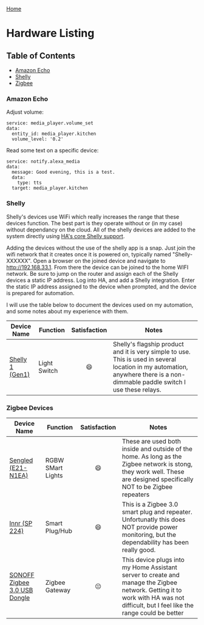 [Home](/README.md)
# Hardware Listing

## Table of Contents
  * [Amazon Echo](#Amazon-Echo)
  * [Shelly](#Shelly)
  * [Zigbee](#Zigbee)

### Amazon Echo

Adjust volume:
```
service: media_player.volume_set
data:
  entity_id: media_player.kitchen
  volume_level: '0.2'
```

Read some text on a specific device:
```
service: notify.alexa_media
data:
  message: Good evening, this is a test.
  data:
    type: tts
  target: media_player.kitchen
```

### Shelly 

Shelly's devices use WiFi which really increases the range that these devices function. The best part is they
operate without or (in my case) without dependancy on the cloud.  All of the shelly devices are added to the 
system directly using [HA's core Shelly support](https://www.home-assistant.io/integrations/shelly/).

Adding the devices without the use of the shelly app is a snap. Just join the wifi network that it creates once
it is powered on, typically named "Shelly-XXXXXX".  Open a browser on the joined device and navigate to http://192.168.33.1.
From there the device can be joined to the home WIFI network.  Be sure to jump on the router and assign each of
the Shelly devices a static IP address. Log into HA, and add a Shelly integration.  Enter the static IP address 
assigned to the device when prompted, and the device is prepared for automation. 

I will use the table below to document the devices used on my automation, and some notes about my experience with them.

| Device Name | Function | Satisfaction | Notes |
| --- | --- | :---: | --- |
| [Shelly 1 (Gen1)](https://shelly.cloud/products/shelly-1-smart-home-automation-relay/) | Light Switch | :smile: | Shelly's flagship product and it is very simple to use. This is used in several location in my automation, anywhere there is a non-dimmable paddle switch I use these relays. |

### Zigbee Devices

| Device Name | Function | Satisfaction | Notes |
| --- | --- | :---: | --- |
| [Sengled (E21-N1EA)](https://amzn.to/3irWqgP)| RGBW SMart Lights | :smile: | These are used both inside and outside of the home.  As long as the Zigbee network is stong, they work well.  These are designed specifically NOT to be Zigbee repeaters |
| [Innr (SP 224)](https://amzn.to/3it37zi)| Smart Plug/Hub | :smile: | This is a Zigbee 3.0 smart plug and repeater. Unfortunatly this does NOT provide power monitoring, but the dependability has been really good.  |
| [SONOFF Zigbee 3.0 USB Dongle](https://amzn.to/3D1yxGd) | Zigbee Gateway | :neutral_face: | This device plugs into my Home Assistant server to create and manage the Zigbee network.  Getting it to work with HA was not difficult, but I feel like the range could be better |
